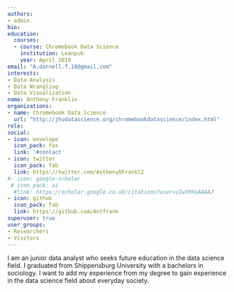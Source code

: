 ```yaml
---
authors:
- admin
bio:   
education: 
  courses:
  - course: Chromebook Data Science
    institution: Leanpub
    year: April 2019
email: "A.darnell.f.18@gmail.com"
interests:
- Data Analysis
- Data Wrangling
- Data Visualization
name: Anthony Franklin
organizations:
- name: Chromebook Data Science
  url: "http://jhudatascience.org/chromebookdatascience/index.html"
role: 
social:
- icon: envelope
  icon_pack: fas
  link: '#contact'
- icon: twitter
  icon_pack: fab
  link: https://twitter.com/AnthonyDFrankl2
#- icon: google-scholar
 # icon_pack: ai
  #link: https://scholar.google.co.uk/citations?user=sIwtMXoAAAAJ
- icon: github
  icon_pack: fab
  link: https://github.com/Antfrank
superuser: true
user_groups:
- Researchers
- Visitors
---
```


I am an junior data analyst who seeks future education in the data science field. I graduated from Shippensburg University with a bachelors in sociology. I want to add my experience from my degree to gain experience in the data science field about everyday society. 
